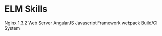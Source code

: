 # ELM Skills


Nginx 1.3.2
Web Server
AngularJS
Javascript Framework
webpack
Build/CI System


















